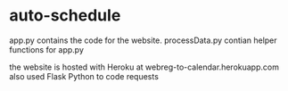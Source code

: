 # auto-schedule


app.py contains the code for the website.
processData.py contian helper functions for app.py

the website is hosted with Heroku at webreg-to-calendar.herokuapp.com
also used Flask Python to code requests
